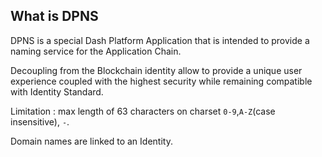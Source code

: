 ## What is DPNS

DPNS is a special Dash Platform Application that is intended to provide a naming service for the Application Chain.  

Decoupling from the Blockchain identity allow to provide a unique user experience coupled with the highest security while remaining compatible with Identity Standard.

Limitation : max length of 63 characters on charset `0-9`,`A-Z`(case insensitive), `-`.

Domain names are linked to an Identity.
